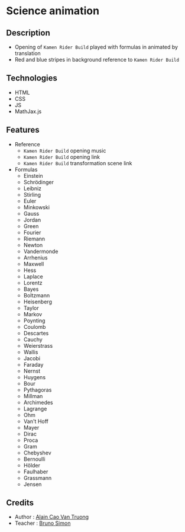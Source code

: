 # Science animation

## Description

- Opening of `Kamen Rider Build` played with formulas in animated by translation
- Red and blue stripes in background reference to `Kamen Rider Build`

## Technologies

- HTML
- CSS
- JS
- MathJax.js

## Features

- Reference
  - `Kamen Rider Build` opening music
  - `Kamen Rider Build` opening link
  - `Kamen Rider Build` transformation scene link
- Formulas
  - Einstein
  - Schrödinger
  - Leibniz
  - Stirling
  - Euler
  - Minkowski
  - Gauss
  - Jordan
  - Green
  - Fourier
  - Riemann
  - Newton
  - Vandermonde
  - Arrhenius
  - Maxwell
  - Hess
  - Laplace
  - Lorentz
  - Bayes
  - Boltzmann
  - Heisenberg
  - Taylor
  - Markov
  - Poynting
  - Coulomb
  - Descartes
  - Cauchy
  - Weierstrass
  - Wallis
  - Jacobi
  - Faraday
  - Nernst
  - Huygens
  - Bour
  - Pythagoras
  - Millman
  - Archimedes
  - Lagrange
  - Ohm
  - Van't Hoff
  - Mayer
  - Dirac
  - Proca
  - Gram
  - Chebyshev
  - Bernoulli
  - Hölder
  - Faulhaber
  - Grassmann
  - Jensen

## Credits

- Author : [Alain Cao Van Truong](https://github.com/KamenSentai)
- Teacher : [Bruno Simon](https://github.com/brunosimon)
